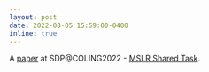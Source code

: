 ```yaml
---
layout: post
date: 2022-08-05 15:59:00-0400
inline: true
---
```


A [paper](https://arxiv.org/abs/2209.08698) at SDP@COLING2022 - [MSLR Shared Task](https://leaderboard.allenai.org/mslr-cochrane/submissions/public).
